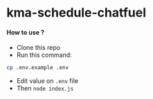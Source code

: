 # kma-schedule-chatfuel
#### How to use ?
- Clone this repo
- Run this command:
```bash
cp .env.example .env
```
- Edit value on `.env` file
- Then `node index.js`